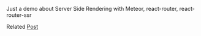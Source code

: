 Just a demo about Server Side Rendering with Meteor, react-router, react-router-ssr

Related [Post](https://grigio.org/server-side-rendering-with-react-router-and-meteor/)
